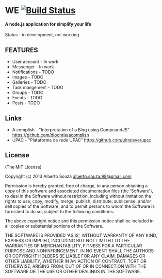 # WE [![Build Status](https://travis-ci.org/we-cms/we.png?branch=master)](https://travis-ci.org/we-cms/we)
#### A node.js application for simplify your life

Status - in development, not working

## FEATURES

* User account - In work
* Messenger - In work
* Notifications - TODO
* Images - TODO
* Galleries - TODO
* Task mangement - TODO
* Groups - TODO
* Events - TODO
* Posts - TODO


## Links

* A complish - "Interpretation of a Blog using CompoundJS" https://github.com/dlochrie/acomplish
* UPAC - "Plataforma de rede UPAC" https://github.com/ultraleve/upac




## License

(The MIT License)

Copyright (c) 2013 Alberto Souza <alberto.souza.99@gmail.com>

Permission is hereby granted, free of charge, to any person obtaining a copy of this software and associated documentation files (the 'Software'), to deal in the Software without restriction, including without limitation the rights to use, copy, modify, merge, publish, distribute, sublicense, and/or sell copies of the Software, and to permit persons to whom the Software is furnished to do so, subject to the following conditions:

The above copyright notice and this permission notice shall be included in all copies or substantial portions of the Software.

THE SOFTWARE IS PROVIDED 'AS IS', WITHOUT WARRANTY OF ANY KIND, EXPRESS OR IMPLIED, INCLUDING BUT NOT LIMITED TO THE WARRANTIES OF MERCHANTABILITY, FITNESS FOR A PARTICULAR PURPOSE AND NONINFRINGEMENT. IN NO EVENT SHALL THE AUTHORS OR COPYRIGHT HOLDERS BE LIABLE FOR ANY CLAIM, DAMAGES OR OTHER LIABILITY, WHETHER IN AN ACTION OF CONTRACT, TORT OR OTHERWISE, ARISING FROM, OUT OF OR IN CONNECTION WITH THE SOFTWARE OR THE USE OR OTHER DEALINGS IN THE SOFTWARE.